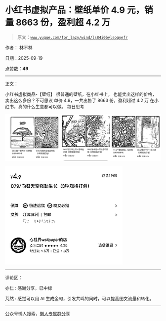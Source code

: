 # 小红书虚拟产品：壁纸单价 4.9 元，销量 8663 份，盈利超 4.2 万

> 原文：[`www.yuque.com/for_lazy/wind/ls84i0bylsogyefr`](https://www.yuque.com/for_lazy/wind/ls84i0bylsogyefr)

作者： 林不林

日期：2025-09-19

点赞数：**49**

* * *

正文：

小红书虚拟商品-【壁纸】 很普通的壁纸，在小红书上， 也能卖出这样的价格，卖出这么多份？不可思议 单价 4.9，一共出售了 8663 份，盈利超过 4.2 万
在小红书，真的什么生意都可以做。 每日思考

![](img/d9c523b550805e4df3f209938e36e9f6.png "None")

![](img/22d543c7117bb84e5283733f3fabb42a.png "None")

* * *

评论区：

亦仁 : 感谢分享，已中标

芃然 : 感觉可以用 AI 生成金句，引发共鸣的同时，可以提高图文流量和转化。

* * *

公众号懒人搜索，[懒人专属群分享](https://lazybook.fun/#/blog/group)